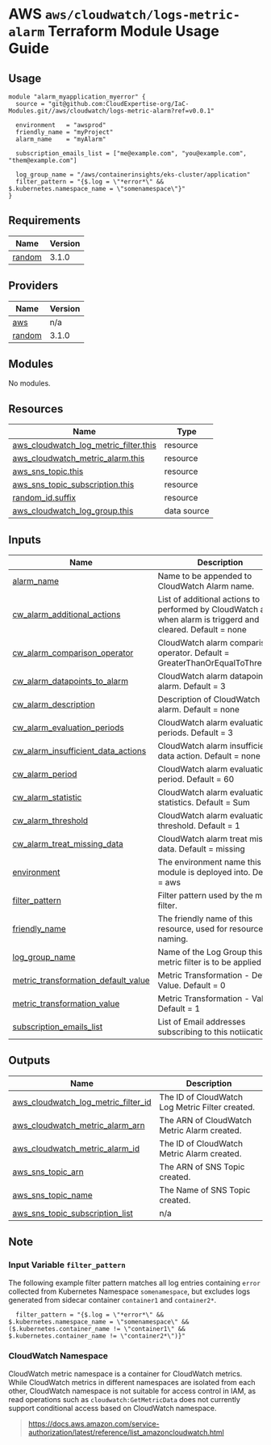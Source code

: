 # AWS `aws/cloudwatch/logs-metric-alarm` Terraform Module Usage Guide

## Usage

```
module "alarm_myapplication_myerror" {
  source = "git@github.com:CloudExpertise-org/IaC-Modules.git//aws/cloudwatch/logs-metric-alarm?ref=v0.0.1"

  environment   = "awsprod"
  friendly_name = "myProject"
  alarm_name    = "myAlarm"

  subscription_emails_list = ["me@example.com", "you@example.com", "them@example.com"]

  log_group_name = "/aws/containerinsights/eks-cluster/application"
  filter_pattern = "{$.log = \"*error*\" && $.kubernetes.namespace_name = \"somenamespace\"}"
}
```

## Requirements

| Name | Version |
|------|---------|
| <a name="requirement_random"></a> [random](#requirement\_random) | 3.1.0 |

## Providers

| Name | Version |
|------|---------|
| <a name="provider_aws"></a> [aws](#provider\_aws) | n/a |
| <a name="provider_random"></a> [random](#provider\_random) | 3.1.0 |

## Modules

No modules.

## Resources

| Name | Type |
|------|------|
| [aws_cloudwatch_log_metric_filter.this](https://registry.terraform.io/providers/hashicorp/aws/latest/docs/resources/cloudwatch_log_metric_filter) | resource |
| [aws_cloudwatch_metric_alarm.this](https://registry.terraform.io/providers/hashicorp/aws/latest/docs/resources/cloudwatch_metric_alarm) | resource |
| [aws_sns_topic.this](https://registry.terraform.io/providers/hashicorp/aws/latest/docs/resources/sns_topic) | resource |
| [aws_sns_topic_subscription.this](https://registry.terraform.io/providers/hashicorp/aws/latest/docs/resources/sns_topic_subscription) | resource |
| [random_id.suffix](https://registry.terraform.io/providers/hashicorp/random/3.1.0/docs/resources/id) | resource |
| [aws_cloudwatch_log_group.this](https://registry.terraform.io/providers/hashicorp/aws/latest/docs/data-sources/cloudwatch_log_group) | data source |

## Inputs

| Name | Description | Type | Default | Required |
|------|-------------|------|---------|:--------:|
| <a name="input_alarm_name"></a> [alarm\_name](#input\_alarm\_name) | Name to be appended to CloudWatch Alarm name. | `string` | n/a | yes |
| <a name="input_cw_alarm_additional_actions"></a> [cw\_alarm\_additional\_actions](#input\_cw\_alarm\_additional\_actions) | List of additional actions to be performed by CloudWatch alarm when alarm is triggerd and cleared. Default = none | `list(string)` | `[]` | no |
| <a name="input_cw_alarm_comparison_operator"></a> [cw\_alarm\_comparison\_operator](#input\_cw\_alarm\_comparison\_operator) | CloudWatch alarm comparison operator. Default = GreaterThanOrEqualToThreshold | `string` | `"GreaterThanOrEqualToThreshold"` | no |
| <a name="input_cw_alarm_datapoints_to_alarm"></a> [cw\_alarm\_datapoints\_to\_alarm](#input\_cw\_alarm\_datapoints\_to\_alarm) | CloudWatch alarm datapoints to alarm. Default = 3 | `number` | `3` | no |
| <a name="input_cw_alarm_description"></a> [cw\_alarm\_description](#input\_cw\_alarm\_description) | Description of CloudWatch alarm. Default = none | `string` | `""` | no |
| <a name="input_cw_alarm_evaluation_periods"></a> [cw\_alarm\_evaluation\_periods](#input\_cw\_alarm\_evaluation\_periods) | CloudWatch alarm evaluation periods. Default = 3 | `number` | `3` | no |
| <a name="input_cw_alarm_insufficient_data_actions"></a> [cw\_alarm\_insufficient\_data\_actions](#input\_cw\_alarm\_insufficient\_data\_actions) | CloudWatch alarm insufficient data action. Default = none | `list(string)` | `[]` | no |
| <a name="input_cw_alarm_period"></a> [cw\_alarm\_period](#input\_cw\_alarm\_period) | CloudWatch alarm evaluation period. Default = 60 | `number` | `60` | no |
| <a name="input_cw_alarm_statistic"></a> [cw\_alarm\_statistic](#input\_cw\_alarm\_statistic) | CloudWatch alarm evaluation statistics. Default = Sum | `string` | `"Sum"` | no |
| <a name="input_cw_alarm_threshold"></a> [cw\_alarm\_threshold](#input\_cw\_alarm\_threshold) | CloudWatch alarm evaluation threshold. Default = 1 | `number` | `1` | no |
| <a name="input_cw_alarm_treat_missing_data"></a> [cw\_alarm\_treat\_missing\_data](#input\_cw\_alarm\_treat\_missing\_data) | CloudWatch alarm treat missing data. Default = missing | `string` | `"missing"` | no |
| <a name="input_environment"></a> [environment](#input\_environment) | The environment name this module is deployed into. Default = aws | `string` | `"aws"` | no |
| <a name="input_filter_pattern"></a> [filter\_pattern](#input\_filter\_pattern) | Filter pattern used by the metric filter. | `string` | n/a | yes |
| <a name="input_friendly_name"></a> [friendly\_name](#input\_friendly\_name) | The friendly name of this resource, used for resource naming. | `string` | n/a | yes |
| <a name="input_log_group_name"></a> [log\_group\_name](#input\_log\_group\_name) | Name of the Log Group this metric filter is to be applied to. | `string` | n/a | yes |
| <a name="input_metric_transformation_default_value"></a> [metric\_transformation\_default\_value](#input\_metric\_transformation\_default\_value) | Metric Transformation - Default Value. Default = 0 | `number` | `0` | no |
| <a name="input_metric_transformation_value"></a> [metric\_transformation\_value](#input\_metric\_transformation\_value) | Metric Transformation - Value. Default = 1 | `number` | `1` | no |
| <a name="input_subscription_emails_list"></a> [subscription\_emails\_list](#input\_subscription\_emails\_list) | List of Email addresses subscribing to this notiication. | `list(string)` | n/a | yes |

## Outputs

| Name | Description |
|------|-------------|
| <a name="output_aws_cloudwatch_log_metric_filter_id"></a> [aws\_cloudwatch\_log\_metric\_filter\_id](#output\_aws\_cloudwatch\_log\_metric\_filter\_id) | The ID of CloudWatch Log Metric Filter created. |
| <a name="output_aws_cloudwatch_metric_alarm_arn"></a> [aws\_cloudwatch\_metric\_alarm\_arn](#output\_aws\_cloudwatch\_metric\_alarm\_arn) | The ARN of CloudWatch Metric Alarm created. |
| <a name="output_aws_cloudwatch_metric_alarm_id"></a> [aws\_cloudwatch\_metric\_alarm\_id](#output\_aws\_cloudwatch\_metric\_alarm\_id) | The ID of CloudWatch Metric Alarm created. |
| <a name="output_aws_sns_topic_arn"></a> [aws\_sns\_topic\_arn](#output\_aws\_sns\_topic\_arn) | The ARN of SNS Topic created. |
| <a name="output_aws_sns_topic_name"></a> [aws\_sns\_topic\_name](#output\_aws\_sns\_topic\_name) | The Name of SNS Topic created. |
| <a name="output_aws_sns_topic_subscription_list"></a> [aws\_sns\_topic\_subscription\_list](#output\_aws\_sns\_topic\_subscription\_list) | n/a |

## Note

### Input Variable `filter_pattern`

The following example filter pattern matches all log entries containing `error` collected from Kubernetes Namespace `somenamespace`, but excludes logs generated from sidecar container `container1` and `container2*`.

```
  filter_pattern = "{$.log = \"*error*\" && $.kubernetes.namespace_name = \"somenamespace\" && ($.kubernetes.container_name != \"container1\" && $.kubernetes.container_name != \"container2*\")}"
```

### CloudWatch Namespace

CloudWatch metric namespace is a container for CloudWatch metrics. While CloudWatch metrics in different namespaces are isolated from each other, CloudWatch namespace is not suitable for access control in IAM, as read operations such as `cloudwatch:GetMetricData` does not currently support conditional access based on CloudWatch namespace.

> https://docs.aws.amazon.com/service-authorization/latest/reference/list_amazoncloudwatch.html